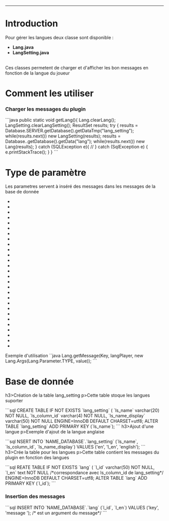 <hr/>
<h1>Introduction</h1>
<p>Pour gérer les langues deux classe sont disponible :
	<ul>
		<li><strong>Lang.java</strong></li>
		<li><strong>LangSetting.java</strong></li>
	</ul>
	<br/>
	Ces classes permetent de charger et d'afficher les bon messages en fonction de la langue du joueur
</p>
<h1>Comment les utiliser</h1>
<h3>Charger les messages du plugin</h3>
```java
public static void getLang(){ 
    Lang.clearLang();
    LangSetting.clearLangSetting();
    ResultSet results;
    try {
        results = Database.SERVER.getDatabase().getDataTmp("lang_setting");
        while(results.next()) new LangSetting(results);
        results = Database.<NAME>.getDatabase().getData("lang");
        while(results.next()) new Lang(results);
    } catch (SQLException e){
        //
    } catch (SqlException e) {
            e.printStackTrace();
    }
}
```
<h1>Type de paramètre</h1>
<p>
    Les parametres servent à inséré des messages dans les messages de la base de donnée 
</p>
<ul>
	<li><strong><state></strong></li>
    <li><strong><time></strong></li>
    <li><strong><team></strong></li>
    <li><strong><point></strong></li>
    <li><strong><nbr_player></strong></li>
    <li><strong><golds></strong></li>
    <li><strong><kill></strong></li>
    <li><strong><dead></strong></li>
    <li><strong><wool></strong></li>
    <li><strong><var></strong></li>
    <li><strong><player></strong></li>
    <li><strong><mode></strong></li>
    <li><strong><server></strong></li>
    <li><strong><message></strong></li>
    <li><strong><killer></strong></li>
    <li><strong><nbr_max_player></strong></li>
    <li><strong><color></strong></li>
    <li><strong><winner></strong></li>
    <li><strong><price></strong></li>
    <li><strong><device></strong></li>
    <li><strong><looser></strong></li>
    <li><strong><kit></strong></li>
    <li><strong><page></strong></li>
    <li><strong><life></strong></li>
    <li><strong><bonus></strong></li>
    <li><strong><killed></strong></li>
    <li><strong><spectator></strong></li>
    <li><strong><speed></strong></li>
</ul
<h3>Exemple d'utilisation</h3>
``java
Lang.getMessage(Key, langPlayer, new Lang.Args(Lang.Parameter.TYPE, value));
```
<h1>Base de donnée</h1>
h3>Création de la table lang_setting</h3>
p>Cette table stoque les langues suporter</p>
```sql
CREATE TABLE IF NOT EXISTS `lang_setting` (
 `ls_name` varchar(20) NOT NULL,
 `ls_column_id` varchar(4) NOT NULL,
 `ls_name_display` varchar(50) NOT NULL
 ENGINE=InnoDB DEFAULT CHARSET=utf8;
ALTER TABLE `lang_setting`
ADD PRIMARY KEY (`ls_name`);
```
h3>Ajout d'une langue</h3>
p>Exemple d'ajout de la langue anglaise</p>
```sql
NSERT INTO `NAME_DATABASE`.`lang_setting` (`ls_name`, `ls_column_id`, `ls_name_display`) VALUES ('en', 'l_en', 'english');
```
h3>Crée la table pour les langues</h3>
p>Cette table contient les messages du plugin en fonction des langues</p>
```sql
REATE TABLE IF NOT EXISTS `lang` (
 `l_id` varchar(50) NOT NULL,
 `l_en` text NOT NULL /*correspondance avec ls_column_id de lang_setting*/
 ENGINE=InnoDB DEFAULT CHARSET=utf8;
ALTER TABLE `lang`
 ADD PRIMARY KEY (`l_id`);
```
<h3>Insertion des messages</h3>
```sql
INSERT INTO `NAME_DATABASE`.`lang` (`l_id`, `l_en`) VALUES ('key', 'message <TYPE>'); /*<TYPE> est un argument du message*/
```